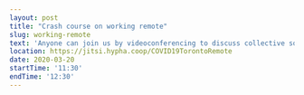 ```yaml
---
layout: post
title: "Crash course on working remote"
slug: working-remote
text: 'Anyone can join us by videoconferencing to discuss collective solutions to challenges that arise when working remotely. See https://covid19.hypha.coop for details.'
location: https://jitsi.hypha.coop/COVID19TorontoRemote
date: 2020-03-20
startTime: '11:30'
endTime: '12:30'
---
```


